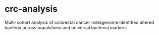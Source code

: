 # crc-analysis
Multi-cohort analysis of colorectal cancer metagenome identified altered bacteria across populations and universal bacterial markers
